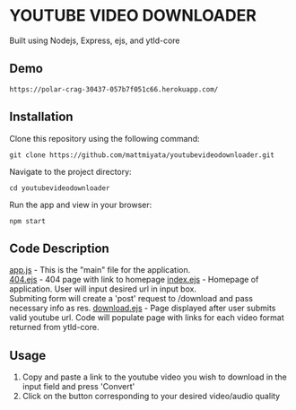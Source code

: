 # YOUTUBE VIDEO DOWNLOADER

Built using Nodejs, Express, ejs, and ytld-core

## Demo

```
https://polar-crag-30437-057b7f051c66.herokuapp.com/
```
## Installation

Clone this repository using the following command:
```
git clone https://github.com/mattmiyata/youtubevideodownloader.git
```
Navigate to the project directory:
```
cd youtubevideodownloader
```
Run the app and view in your browser:
```
npm start
```
## Code Description
[app.js](https://github.com/mattmiyata/YoutubeVideoDownloader/blob/main/app.js) - This is the "main" file for the application.  
[404.ejs](https://github.com/mattmiyata/YoutubeVideoDownloader/blob/main/views/404.ejs) - 404 page with link to homepage
[index.ejs](https://github.com/mattmiyata/YoutubeVideoDownloader/blob/main/views/index.ejs) - Homepage of application.  User will input desired url in input box.  
Submiting form will create a 'post' request to /download and pass necessary info as res.
[download.ejs](https://github.com/mattmiyata/YoutubeVideoDownloader/blob/main/views/download.ejs) - Page displayed after user submits valid youtube url.  Code will populate page with links for each video format returned from ytld-core.


## Usage
  1. Copy and paste a link to the youtube video you wish to download in the input field and press 'Convert'
  2. Click on the button corresponding to your desired video/audio quality
